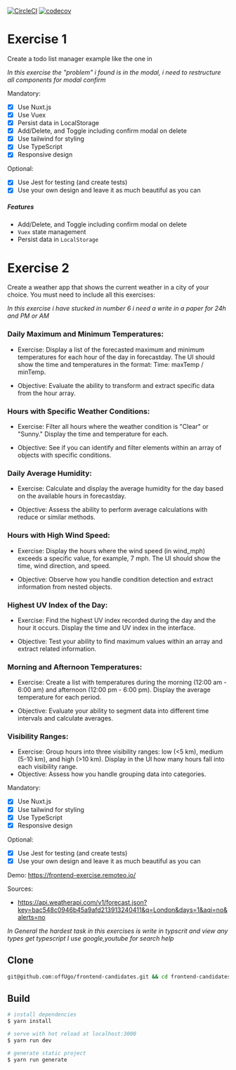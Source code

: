 [![CircleCI](https://circleci.com/gh/nemolize/nuxt-todo/tree/master.svg?style=svg)](https://circleci.com/gh/nemolize/nuxt-todo/tree/master)
[![codecov](https://codecov.io/gh/nemolize/nuxt-todo/branch/master/graph/badge.svg)](https://codecov.io/gh/nemolize/nuxt-todo)


# Exercise 1

Create a todo list manager example like the one in

_In this exercise the "problem" i found is in the modal, i need to restructure all components for modal confirm_

Mandatory:
- [x] Use Nuxt.js
- [x] Use Vuex
- [x] Persist data in LocalStorage
- [x] Add/Delete, and Toggle including confirm modal on delete
- [x] Use tailwind for styling
- [x] Use TypeScript
- [x] Responsive design

Optional:
- [x] Use Jest for testing (and create tests)
- [x] Use your own design and leave it as much beautiful as you can

##### Features
* Add/Delete, and Toggle including confirm modal on delete
* `Vuex` state management
* Persist data in `LocalStorage`

# Exercise 2

Create a weather app that shows the current weather in a city of your choice. You must need to include all this exercises:

_In this exercise i have stucked in number 6 i need a write in a paper for 24h and PM or AM_

### Daily Maximum and Minimum Temperatures:

- Exercise: Display a list of the forecasted maximum and minimum temperatures for each hour of the day in forecastday. The UI should show the time and temperatures in the format: Time: maxTemp / minTemp.

- Objective: Evaluate the ability to transform and extract specific data from the hour array.

### Hours with Specific Weather Conditions:

- Exercise: Filter all hours where the weather condition is "Clear" or "Sunny." Display the time and temperature for each.

- Objective: See if you can identify and filter elements within an array of objects with specific conditions.

### Daily Average Humidity:

- Exercise: Calculate and display the average humidity for the day based on the available hours in forecastday.

- Objective: Assess the ability to perform average calculations with reduce or similar methods.

### Hours with High Wind Speed:

- Exercise: Display the hours where the wind speed (in wind_mph) exceeds a specific value, for example, 7 mph. The UI should show the time, wind direction, and speed.

- Objective: Observe how you handle condition detection and extract information from nested objects.

### Highest UV Index of the Day:

- Exercise: Find the highest UV index recorded during the day and the hour it occurs. Display the time and UV index in the interface.

- Objective: Test your ability to find maximum values within an array and extract related information.

### Morning and Afternoon Temperatures:

- Exercise: Create a list with temperatures during the morning (12:00 am - 6:00 am) and afternoon (12:00 pm - 6:00 pm). Display the average temperature for each period.

- Objective: Evaluate your ability to segment data into different time intervals and calculate averages.

### Visibility Ranges:

- Exercise: Group hours into three visibility ranges: low (<5 km), medium (5-10 km), and high (>10 km). Display in the UI how many hours fall into each visibility range.
- Objective: Assess how you handle grouping data into categories.

Mandatory:
- [x] Use Nuxt.js
- [x] Use tailwind for styling
- [x] Use TypeScript
- [x] Responsive design

Optional:
- [x] Use Jest for testing (and create tests)
- [x] Use your own design and leave it as much beautiful as you can

Demo:
https://frontend-exercise.remoteo.io/

Sources:
- https://api.weatherapi.com/v1/forecast.json?key=bac548c0946b45a9afd213913240411&q=London&days=1&aqi=no&alerts=no

_In General the hardest task in this exercises is write in typscrit and view any types get typescript_ 
_I use google,youtube for search help_

## Clone

```bash
git@github.com:offUgo/frontend-candidates.git && cd frontend-candidates
```

## Build

```bash
# install dependencies
$ yarn install

# serve with hot reload at localhost:3000
$ yarn run dev

# generate static project
$ yarn run generate
```


